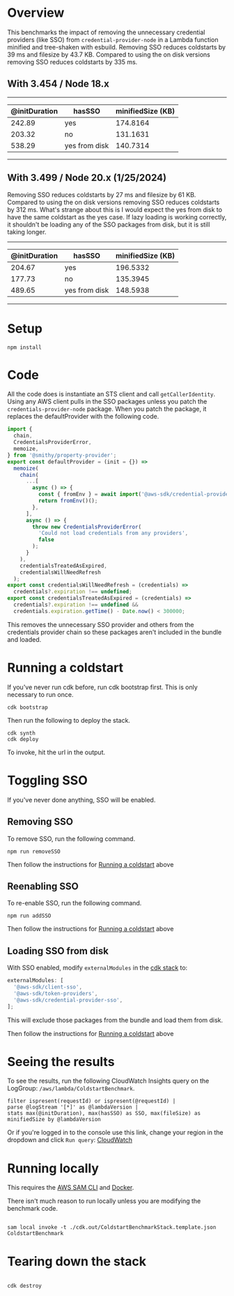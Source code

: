 # Overview

This benchmarks the impact of removing the unnecessary credential providers (like SSO) from `credential-provider-node` in a Lambda function minified and tree-shaken with esbuild. Removing SSO reduces coldstarts by 39 ms and filesize by 43.7 KB. Compared to using the on disk versions removing SSO reduces coldstarts by 335 ms.

## With 3.454 / Node 18.x

---

| @initDuration | hasSSO        | minifiedSize (KB) |
| ------------- | ------------- | ----------------- |
| 242.89        | yes           | 174.8164          |
| 203.32        | no            | 131.1631          |
| 538.29        | yes from disk | 140.7314          |

---

## With 3.499 / Node 20.x (1/25/2024)

Removing SSO reduces coldstarts by 27 ms and filesize by 61 KB. Compared to using the on disk versions removing SSO reduces coldstarts by 312 ms.
What's strange about this is I would expect the yes from disk to have the same coldstart as the yes case. If lazy loading is working correctly, it shouldn't be loading any of the SSO packages from disk, but it is still taking longer.

---

| @initDuration | hasSSO        | minifiedSize (KB) |
| ------------- | ------------- | ----------------- |
| 204.67        | yes           | 196.5332          |
| 177.73        | no            | 135.3945          |
| 489.65        | yes from disk | 148.5938          |

---

# Setup

```
npm install
```

# Code

All the code does is instantiate an STS client and call `getCallerIdentity`. Using any AWS client pulls in the SSO packages unless you patch the `credentials-provider-node` package. When you patch the package, it replaces the defaultProvider with the following code.

```javascript
import {
  chain,
  CredentialsProviderError,
  memoize,
} from '@smithy/property-provider';
export const defaultProvider = (init = {}) =>
  memoize(
    chain(
      ...[
        async () => {
          const { fromEnv } = await import('@aws-sdk/credential-provider-env');
          return fromEnv()();
        },
      ],
      async () => {
        throw new CredentialsProviderError(
          'Could not load credentials from any providers',
          false
        );
      }
    ),
    credentialsTreatedAsExpired,
    credentialsWillNeedRefresh
  );
export const credentialsWillNeedRefresh = (credentials) =>
  credentials?.expiration !== undefined;
export const credentialsTreatedAsExpired = (credentials) =>
  credentials?.expiration !== undefined &&
  credentials.expiration.getTime() - Date.now() < 300000;
```

This removes the unnecessary SSO provider and others from the credentials provider chain so these packages aren't included in the bundle and loaded.

# Running a coldstart

If you've never run cdk before, run cdk bootstrap first. This is only necessary to run once.

```
cdk bootstrap
```

Then run the following to deploy the stack.

```
cdk synth
cdk deploy
```

To invoke, hit the url in the output.

# Toggling SSO

If you've never done anything, SSO will be enabled.

## Removing SSO

To remove SSO, run the following command.

```
npm run removeSSO
```

Then follow the instructions for [Running a coldstart](#running-a-coldstart) above

## Reenabling SSO

To re-enable SSO, run the following command.

```
npm run addSSO
```

Then follow the instructions for [Running a coldstart](#running-a-coldstart) above

## Loading SSO from disk

With SSO enabled, modify `externalModules` in the [cdk stack](lib/coldstart-benchmark-stack.mjs) to:

```javascript
externalModules: [
  '@aws-sdk/client-sso',
  '@aws-sdk/token-providers',
  '@aws-sdk/credential-provider-sso',
];
```

This will exclude those packages from the bundle and load them from disk.

Then follow the instructions for [Running a coldstart](#running-a-coldstart) above

# Seeing the results

To see the results, run the following CloudWatch Insights query on the LogGroup: `/aws/lambda/ColdstartBenchmark`.

```
filter ispresent(requestId) or ispresent(@requestId) |
parse @logStream '[*]' as @lambdaVersion |
stats max(@initDuration), max(hasSSO) as SSO, max(fileSize) as minifiedSize by @lambdaVersion
```

Or if you're logged in to the console use this link, change your region in the dropdown and click `Run query`:
[CloudWatch](<https://us-west-2.console.aws.amazon.com/cloudwatch/home?region=us-west-2#logsV2:logs-insights$3FqueryDetail$3D~(end~0~start~-3600~timeType~'RELATIVE~unit~'seconds~editorString~'filter*20ispresent*28requestId*29*20or*20ispresent*28*40requestId*29*20*7c*0aparse*20*40logStream*20*27*5b*2a*5d*27*20as*20*40lambdaVersion*20*7c*0astats*20max*28*40initDuration*29*2c*20max*28hasSSO*29*20as*20SSO*2c*20max*28fileSize*29*20as*20minifiedSize*20by*20*40lambdaVersion~queryId~'66fa9fd4337abeb9-f7f9c8fe-4cf97e9-1d22777f-5bdbe896787d5d8ff1e2076~source~(~'arn*3aaws*3alogs*3aus-west-2*3a320877393516*3alog-group*3a*2faws*2flambda*2fColdstartBenchmark))>)

# Running locally

This requires the [AWS SAM CLI](https://docs.aws.amazon.com/serverless-application-model/latest/developerguide/serverless-sam-cli-install.html) and [Docker](https://docs.docker.com/get-docker/).

There isn't much reason to run locally unless you are modifying the benchmark code.

```

sam local invoke -t ./cdk.out/ColdstartBenchmarkStack.template.json ColdstartBenchmark

```

# Tearing down the stack

```

cdk destroy

```
